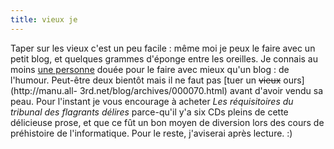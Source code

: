 ```yaml
---
title: vieux je
---
```


Taper sur les vieux c'est un peu facile : même moi je peux le faire avec un
petit blog, et quelques grammes d'éponge entre les oreilles. Je connais au
moins [une personne](http://wtf.cyprio.net/tmp/Desproges_Barjavel_9.12.82.mp3)
douée pour le faire avec mieux qu'un blog : de l'humour. Peut-être deux
bientôt mais il ne faut pas [tuer un <s>vieux</s> ours](http://manu.all-
3rd.net/blog/archives/000070.html) avant d'avoir vendu sa peau. Pour l'instant
je vous encourage à acheter _Les réquisitoires du tribunal des flagrants
délires_ parce-qu'il y'a six CDs pleins de cette délicieuse prose, et que ce
fût un bon moyen de diversion lors des cours de préhistoire de l'informatique.
Pour le reste, j'aviserai après lecture. :)

